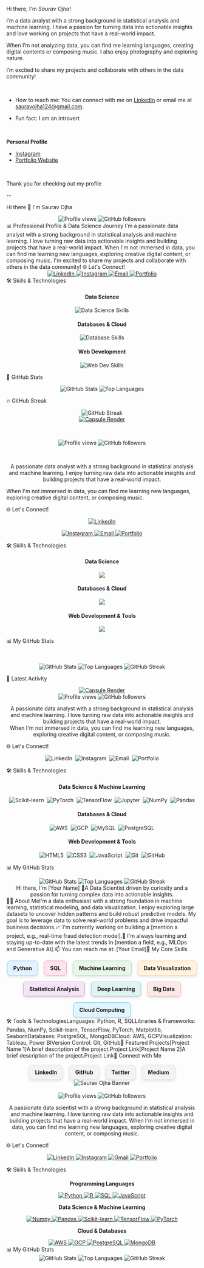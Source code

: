 Hi there, I'm _Saurav Ojha_!


I’m a data analyst with a strong background in statistical analysis and machine learning. I have a passion for turning data into actionable insights and love working on projects that have a real-world impact.


When I’m not analyzing data, you can find me learning languages, creating digital contents or composing music. I also enjoy photography and exploring nature.

I’m excited to share my projects and collaborate with others in the data community!

 &nbsp;
 
- How to reach me: You can connect with me on [LinkedIn](https://www.linkedin.com/in/sauravojha) or email me at sauravojha124@gmail.com.


- Fun fact: I am an introvert

&nbsp;

**Personal Profile**

- [Instagram](www.instagram.com/driftingwordz)
- [Portfolio Website](https://lightwordz.github.io/saurav-ojha/)

 &nbsp;

Thank you for checking out my profile

--

Hi there 👋 I'm Saurav Ojha
<div align="center">
<img src="https://www.google.com/search?q=https://komarev.com/ghpvc/%3Fusername%3Dlightwordz%26style%3Dflat-square" alt="Profile views" />
<img src="https://www.google.com/search?q=https://img.shields.io/github/followers/lightwordz%3Fstyle%3Dflat%26label%3DFollow%26maxAge%3D2592000" alt="GitHub followers" />
 
</div>
📊 Professional Profile & Data Science Journey
I'm a passionate data analyst with a strong background in statistical analysis and machine learning. I love turning raw data into actionable insights and building projects that have a real-world impact.
When I'm not immersed in data, you can find me learning new languages, exploring creative digital content, or composing music. I'm excited to share my projects and collaborate with others in the data community!
🌐 Let's Connect!

<div align="center">
 
<a href="https://www.google.com/search?q=https://www.linkedin.com/in/sauravojha" target="_blank">
<img src="https://www.google.com/search?q=https://img.shields.io/badge/LinkedIn-0077B5%3Fstyle%3Dfor-the-badge%26logo%3Dlinkedin%26logoColor%3Dwhite" alt="LinkedIn" />
</a>

<a href="https://www.google.com/search?q=https://www.instagram.com/sauravojha" target="_blank">
<img src="https://img.shields.io/badge/Instagram-E4405F?style=for-the-badge&logo=instagram&logoColor=white" alt="Instagram" />
</a>

<a href="mailto:sauravojha124@gmail.com">
<img src="https://img.shields.io/badge/Gmail-D14836?style=for-the-badge&logo=gmail&logoColor=white" alt="Email" />
</a>

<a href="https://www.google.com/search?q=https://your-portfolio-website.com" target="_blank">
<img src="https://www.google.com/search?q=https://img.shields.io/badge/Portfolio-222222%3Fstyle%3Dfor-the-badge%26logo%3Dwordpress%26logoColor%3Dwhite" alt="Portfolio" />
</a>

</div>
🛠️ Skills & Technologies
<div align="center">
<h4>Data Science</h4>
<img src="https://www.google.com/search?q=https://skillicons.dev/icons%3Fi%3Dpy,r,numpy,pandas,scipy,matplotlib,seaborn,sklearn" alt="Data Science Skills" />
<h4>Databases & Cloud</h4>
<img src="https://www.google.com/search?q=https://skillicons.dev/icons%3Fi%3Daws,gcp,mysql,postgresql" alt="Database Skills" />
<h4>Web Development</h4>
<img src="https://www.google.com/search?q=https://skillicons.dev/icons%3Fi%3Dhtml,css,js,react,ts,git,github" alt="Web Dev Skills" />
</div>

🚀 GitHub Stats
<div align="center">
<img src="https://www.google.com/search?q=https://github-readme-stats.vercel.app/api%3Fusername%3Dlightwordz%26show_icons%3Dtrue%26theme%3Dbuefy%26hide_border%3Dtrue%26count_private%3Dtrue" alt="GitHub Stats" />
<img src="https://www.google.com/search?q=https://github-readme-stats.vercel.app/api/top-langs/%3Fusername%3Dlightwordz%26layout%3Dcompact%26theme%3Dbuefy%26hide_border%3Dtrue" alt="Top Languages" />
</div>

🔥 GitHub Streak
<div align="center">
<img src="https://www.google.com/search?q=https://github-readme-streak-stats.herokuapp.com/%3Fuser%3Dlightwordz%26theme%3Dbuefy%26hide_border%3Dtrue" alt="GitHub Streak" />
</div>



<div align="center">
<a href="https://github.com/lightwordz">
<img src="https://www.google.com/search?q=https://capsule-render.vercel.app/api%3Ftype%3Dwaving%26color%3Dgradient%26height%3D300%26section%3Dheader%26text%3DSaurav%2520Ojha%26fontSize%3D90%26fontAlignY%3D35%26animation%3DfadeIn%26desc%3DData%2520Analyst%2520and%2520Developer%26descAlignY%3D50" alt="Capsule Render" />
</a>
</div>

​<div align="center">
<img src="https://www.google.com/search?q=https://komarev.com/ghpvc/%3Fusername%3Dlightwordz%26label%3DProfile%2520Views%26color%3Dblue%26style%3Dflat-square" alt="Profile views" />
<img src="https://www.google.com/search?q=https://img.shields.io/github/followers/lightwordz%3Fstyle%3Dsocial%26label%3DFollow%26maxAge%3D2592000" alt="GitHub followers" />
</div>

​<p align="center">
A passionate data analyst with a strong background in statistical analysis and machine learning. I enjoy turning raw data into actionable insights and building projects that have a real-world impact.
<br />
 
When I'm not immersed in data, you can find me learning new languages, exploring creative digital content, or composing music.
</p>

​🌐 Let's Connect!
​<div align="center">
<a href="https://www.google.com/search?q=https://www.linkedin.com/in/sauravojha" target="_blank">
<img src="https://www.google.com/search?q=https://img.shields.io/badge/LinkedIn-0077B5%3Fstyle%3Dflat%26logo%3Dlinkedin%26logoColor%3Dwhite" alt="LinkedIn" />
</a>
 
<a href="https://www.google.com/search?q=https://www.instagram.com/sauravojha" target="_blank">
<img src="https://www.google.com/search?q=https://img.shields.io/badge/Instagram-E4405F%3Fstyle%3Dflat%26logo%3Dinstagram%26logoColor%3Dwhite" alt="Instagram" />
</a>
 
<a href="mailto:sauravojha124@gmail.com">
<img src="https://www.google.com/search?q=https://img.shields.io/badge/Gmail-D14836%3Fstyle%3Dflat%26logo%3Dgmail%26logoColor%3Dwhite" alt="Email" />
</a>
 
<a href="https://www.google.com/search?q=https://your-portfolio-website.com" target="_blank">
<img src="https://www.google.com/search?q=https://img.shields.io/badge/Portfolio-222222%3Fstyle%3Dflat%26logo%3Dwordpress%26logoColor%3Dwhite" alt="Portfolio" />
</a>
</div>

​🛠️ Skills & Technologies
​<div align="center">
<h4>Data Science</h4>
<a href="https://skillicons.dev">
<img src="https://www.google.com/search?q=https://skillicons.dev/icons%3Fi%3Dpy,r,numpy,pandas,scipy,sklearn,tensorflow,pytorch" />
</a>
 
<h4>Databases & Cloud</h4>
<a href="https://skillicons.dev">
<img src="https://www.google.com/search?q=https://skillicons.dev/icons%3Fi%3Daws,gcp,mysql,postgresql,mongodb" />
</a>
 
<h4>Web Development & Tools</h4>
<a href="https://skillicons.dev">
<img src="https://www.google.com/search?q=https://skillicons.dev/icons%3Fi%3Dhtml,css,js,react,ts,git,github,vscode" />
</a>
</div>

​📊 My GitHub Stats

​<div align="center">
<img src="https://www.google.com/search?q=https://github-readme-stats.vercel.app/api%3Fusername%3Dlightwordz%26show_icons%3Dtrue%26theme%3Donedark" alt="GitHub Stats" />
<img src="https://www.google.com/search?q=https://github-readme-stats.vercel.app/api/top-langs/%3Fusername%3Dlightwordz%26layout%3Dcompact%26theme%3Donedark" alt="Top Languages" />
<img src="https://www.google.com/search?q=https://github-readme-streak-stats.herokuapp.com/%3Fuser%3Dlightwordz%26theme%3Donedark" alt="GitHub Streak" />
</div>

​🌟 Latest Activity
​

<div align="center">
<a href="https://github.com/lightwordz">
<img src="https://www.google.com/search?q=https://capsule-render.vercel.app/api%3Ftype%3Dwaving%26color%3Dgradient%26height%3D300%26section%3Dheader%26text%3DSaurav%2520Ojha%26fontSize%3D90%26fontAlignY%3D35%26animation%3DfadeIn%26desc%3DData%2520Analyst%2520and%2520Developer%26descAlignY%3D50" alt="Capsule Render" />
</a>
</div>
<div align="center">
<img src="https://www.google.com/search?q=https://komarev.com/ghpvc/%3Fusername%3Dlightwordz%26label%3DProfile%2520Views%26color%3Dblue%26style%3Dflat-square" alt="Profile views" />
<img src="https://www.google.com/search?q=https://img.shields.io/github/followers/lightwordz%3Fstyle%3Dsocial%26label%3DFollow%26maxAge%3D2592000" alt="GitHub followers" />
</div>
<p align="center">
A passionate data analyst with a strong background in statistical analysis and machine learning. I love turning raw data into actionable insights and building projects that have a real-world impact.
<br />
When I'm not immersed in data, you can find me learning new languages, exploring creative digital content, or composing music.
</p>
🌐 Let's Connect!
<p align="center">
<img src="https://www.google.com/search?q=https://img.shields.io/badge/LinkedIn-0077B5%3Fstyle%3Dfor-the-badge%26logo%3Dlinkedin%26logoColor%3Dwhite%26link%3Dhttps://www.linkedin.com/in/sauravojha" alt="LinkedIn" />&nbsp;
<img src="https://www.google.com/search?q=https://img.shields.io/badge/Instagram-E4405F%3Fstyle%3Dfor-the-badge%26logo%3Dinstagram%26logoColor%3Dwhite%26link%3Dhttps://www.instagram.com/sauravojha" alt="Instagram" />&nbsp;
<img src="https://www.google.com/search?q=https://img.shields.io/badge/Gmail-D14836%3Fstyle%3Dfor-the-badge%26logo%3Dgmail%26logoColor%3Dwhite%26link%3Dmailto:sauravojha124%40gmail.com" alt="Email" />&nbsp;
<img src="https://www.google.com/search?q=https://img.shields.io/badge/Portfolio-222222%3Fstyle%3Dfor-the-badge%26logo%3Dwordpress%26logoColor%3Dwhite%26link%3Dhttps://your-portfolio-website.com" alt="Portfolio" />
</p>
🛠️ Skills & Technologies
<div align="center">
<h4>Data Science & Machine Learning</h4>
<img src="https://www.google.com/search?q=https://custom-icon-badges.demolab.com%3Ficon%3Dsklearn%26label%3DScikit-learn%26style%3Dfor-the-badge%26logoColor%3Dwhite%26color%3Dblack" alt="Scikit-learn" />&nbsp;
<img src="https://www.google.com/search?q=https://custom-icon-badges.demolab.com%3Ficon%3Dpytorch%26label%3DPyTorch%26style%3Dfor-the-badge%26logoColor%3Dwhite%26color%3Dblack" alt="PyTorch" />&nbsp;
<img src="https://www.google.com/search?q=https://custom-icon-badges.demolab.com%3Ficon%3Dtensorflow%26label%3DTensorFlow%26style%3Dfor-the-badge%26logoColor%3Dwhite%26color%3Dblack" alt="TensorFlow" />&nbsp;
<img src="https://www.google.com/search?q=https://custom-icon-badges.demolab.com%3Ficon%3Djupyter%26label%3DJupyter%26style%3Dfor-the-badge%26logoColor%3Dwhite%26color%3Dblack" alt="Jupyter" />&nbsp;
<img src="https://www.google.com/search?q=https://custom-icon-badges.demolab.com%3Ficon%3Dnumpy%26label%3DNumPy%26style%3Dfor-the-badge%26logoColor%3Dwhite%26color%3Dblack" alt="NumPy" />&nbsp;
<img src="https://www.google.com/search?q=https://custom-icon-badges.demolab.com%3Ficon%3Dpandas%26label%3DPandas%26style%3Dfor-the-badge%26logoColor%3Dwhite%26color%3Dblack" alt="Pandas" />
</div>
<div align="center">
<h4>Databases & Cloud</h4>
<img src="https://www.google.com/search?q=https://custom-icon-badges.demolab.com%3Ficon%3Daws%26label%3DAWS%26style%3Dfor-the-badge%26logoColor%3Dwhite%26color%3Dblack" alt="AWS" />&nbsp;
<img src="https://www.google.com/search?q=https://custom-icon-badges.demolab.com%3Ficon%3Dgcp%26label%3DGCP%26style%3Dfor-the-badge%26logoColor%3Dwhite%26color%3Dblack" alt="GCP" />&nbsp;
<img src="https://www.google.com/search?q=https://custom-icon-badges.demolab.com%3Ficon%3Dmysql%26label%3DMySQL%26style%3Dfor-the-badge%26logoColor%3Dwhite%26color%3Dblack" alt="MySQL" />&nbsp;
<img src="https://www.google.com/search?q=https://custom-icon-badges.demolab.com%3Ficon%3Dpostgresql%26label%3DPostgreSQL%26style%3Dfor-the-badge%26logoColor%3Dwhite%26color%3Dblack" alt="PostgreSQL" />
</div>

<div align="center">
<h4>Web Development & Tools</h4>
<img src="https://www.google.com/search?q=https://custom-icon-badges.demolab.com%3Ficon%3Dhtml%26label%3DHTML5%26style%3Dfor-the-badge%26logoColor%3Dwhite%26color%3Dblack" alt="HTML5" />&nbsp;
<img src="https://www.google.com/search?q=https://custom-icon-badges.demolab.com%3Ficon%3Dcss%26label%3DCSS3%26style%3Dfor-the-badge%26logoColor%3Dwhite%26color%3Dblack" alt="CSS3" />&nbsp;
<img src="https://www.google.com/search?q=https://custom-icon-badges.demolab.com%3Ficon%3Djavascript%26label%3DJavaScript%26style%3Dfor-the-badge%26logoColor%3Dwhite%26color%3Dblack" alt="JavaScript" />&nbsp;
<img src="https://www.google.com/search?q=https://custom-icon-badges.demolab.com%3Ficon%3Dgit%26label%3DGit%26style%3Dfor-the-badge%26logoColor%3Dwhite%26color%3Dblack" alt="Git" />&nbsp;
<img src="https://www.google.com/search?q=https://custom-icon-badges.demolab.com%3Ficon%3Dgithub%26label%3DGitHub%26style%3Dfor-the-badge%26logoColor%3Dwhite%26color%3Dblack" alt="GitHub" />
</div>

📊 My GitHub Stats
<div align="center">
<img src="https://www.google.com/search?q=https://github-readme-stats.vercel.app/api%3Fusername%3Dlightwordz%26show_icons%3Dtrue%26theme%3Dbuefy" alt="GitHub Stats" />
<img src="https://www.google.com/search?q=https://github-readme-stats.vercel.app/api/top-langs/%3Fusername%3Dlightwordz%26layout%3Dcompact%26theme%3Dbuefy" alt="Top Languages" />
<img src="https://www.google.com/search?q=https://github-readme-streak-stats.herokuapp.com/%3Fuser%3Dlightwordz%26theme%3Dbuefy" alt="GitHub Streak" />
</div>


<!--This is a professional and creative README.md template for a Data Scientist.It uses a combination of Markdown and inline HTML/CSS for a visually appealing, "box-themed" layout.--><div align="center">Hi there, I'm [Your Name] 👋A Data Scientist driven by curiosity and a passion for turning complex data into actionable insights.</div>👨‍💻 About MeI'm a data enthusiast with a strong foundation in machine learning, statistical modeling, and data visualization. I enjoy exploring large datasets to uncover hidden patterns and build robust predictive models. My goal is to leverage data to solve real-world problems and drive impactful business decisions.📈 I'm currently working on building a [mention a project, e.g., real-time fraud detection model].🌱 I'm always learning and staying up-to-date with the latest trends in [mention a field, e.g., MLOps and Generative AI].📫 You can reach me at: [Your Email]🧠 My Core Skills<!-- Using a flexbox container for a responsive and clean layout of the skill boxes --><div style="display: flex; flex-wrap: wrap; justify-content: center; gap: 1rem; margin-top: 1rem;"><div style="background-color: #e3f2fd; border: 1px solid #90caf9; border-radius: 8px; padding: 10px 15px; text-align: center; box-shadow: 0 4px 6px rgba(0, 0, 0, 0.1); transition: transform 0.2s ease-in-out;"><h4 style="margin: 0; font-family: 'Inter', sans-serif;">Python</h4></div><div style="background-color: #fce4ec; border: 1px solid #f48fb1; border-radius: 8px; padding: 10px 15px; text-align: center; box-shadow: 0 4px 6px rgba(0, 0, 0, 0.1); transition: transform 0.2s ease-in-out;"><h4 style="margin: 0; font-family: 'Inter', sans-serif;">SQL</h4></div><div style="background-color: #e8f5e9; border: 1px solid #a5d6a7; border-radius: 8px; padding: 10px 15px; text-align: center; box-shadow: 0 4px 6px rgba(0, 0, 0, 0.1); transition: transform 0.2s ease-in-out;"><h4 style="margin: 0; font-family: 'Inter', sans-serif;">Machine Learning</h4></div><div style="background-color: #fff3e0; border: 1px solid #ffcc80; border-radius: 8px; padding: 10px 15px; text-align: center; box-shadow: 0 4px 6px rgba(0, 0, 0, 0.1); transition: transform 0.2s ease-in-out;"><h4 style="margin: 0; font-family: 'Inter', sans-serif;">Data Visualization</h4></div><div style="background-color: #f3e5f5; border: 1px solid #ce93d8; border-radius: 8px; padding: 10px 15px; text-align: center; box-shadow: 0 4px 6px rgba(0, 0, 0, 0.1); transition: transform 0.2s ease-in-out;"><h4 style="margin: 0; font-family: 'Inter', sans-serif;">Statistical Analysis</h4></div><div style="background-color: #e0f2f1; border: 1px solid #80cbc4; border-radius: 8px; padding: 10px 15px; text-align: center; box-shadow: 0 4px 6px rgba(0, 0, 0, 0.1); transition: transform 0.2s ease-in-out;"><h4 style="margin: 0; font-family: 'Inter', sans-serif;">Deep Learning</h4></div><div style="background-color: #fbe9e7; border: 1px solid #ffab91; border-radius: 8px; padding: 10px 15px; text-align: center; box-shadow: 0 4px 6px rgba(0, 0, 0, 0.1); transition: transform 0.2s ease-in-out;"><h4 style="margin: 0; font-family: 'Inter', sans-serif;">Big Data</h4></div><div style="background-color: #e1f5fe; border: 1px solid #4fc3f7; border-radius: 8px; padding: 10px 15px; text-align: center; box-shadow: 0 4px 6px rgba(0, 0, 0, 0.1); transition: transform 0.2s ease-in-out;"><h4 style="margin: 0; font-family: 'Inter', sans-serif;">Cloud Computing</h4></div></div>🛠️ Tools & TechnologiesLanguages: Python, R, SQLLibraries & Frameworks: Pandas, NumPy, Scikit-learn, TensorFlow, PyTorch, Matplotlib, SeabornDatabases: PostgreSQL, MongoDBCloud: AWS, GCPVisualization: Tableau, Power BIVersion Control: Git, GitHub💼 Featured Projects[Project Name 1]A brief description of the project.Project Link[Project Name 2]A brief description of the project.Project Link🔗 Connect with Me<div style="display: flex; flex-wrap: wrap; justify-content: center; gap: 1rem; margin-top: 1rem;"><a href="https://www.google.com/search?q=https://linkedin.com/in/[your-username]" target="_blank" style="text-decoration: none; color: inherit;"><div style="background-color: #f3f3f3; border: 1px solid #e0e0e0; border-radius: 8px; padding: 10px 15px; text-align: center; box-shadow: 0 4px 6px rgba(0, 0, 0, 0.1);"><h4 style="margin: 0; font-family: 'Inter', sans-serif;">LinkedIn</h4></div></a><a href="https://github.com/[your-username]" target="_blank" style="text-decoration: none; color: inherit;"><div style="background-color: #f3f3f3; border: 1px solid #e0e0e0; border-radius: 8px; padding: 10px 15px; text-align: center; box-shadow: 0 4px 6px rgba(0, 0, 0, 0.1);"><h4 style="margin: 0; font-family: 'Inter', sans-serif;">GitHub</h4></div></a><a href="https://twitter.com/[your-username]" target="_blank" style="text-decoration: none; color: inherit;"><div style="background-color: #f3f3f3; border: 1px solid #e0e0e0; border-radius: 8px; padding: 10px 15px; text-align: center; box-shadow: 0 4px 6px rgba(0, 0, 0, 0.1);"><h4 style="margin: 0; font-family: 'Inter', sans-serif;">Twitter</h4></div></a><a href="https://medium.com/[your-username]" target="_blank" style="text-decoration: none; color: inherit;"><div style="background-color: #f3f3f3; border: 1px solid #e0e0e0; border-radius: 8px; padding: 10px 15px; text-align: center; box-shadow: 0 4px 6px rgba(0, 0, 0, 0.1);"><h4 style="margin: 0; font-family: 'Inter', sans-serif;">Medium</h4></div></a></div>



<!---
lightwordz/lightwordz is a ✨ special ✨ repository because its `README.md` (this file) appears on your GitHub profile.
You can click the Preview link to take a look at your changes.
--->


<div align="center">
<img src="https://www.google.com/search?q=https://capsule-render.vercel.app/api%3Ftype%3Dwaving%26color%3Dgradient%26height%3D300%26section%3Dheader%26text%3DSaurav%2520Ojha%26fontSize%3D90%26fontAlignY%3D35%26animation%3DfadeIn%26desc%3DData%2520Scientist%2520%26%2520Developer%26descAlignY%3D50" alt="Saurav Ojha Banner" />
</div>
<br>
<div align="center">
<img src="https://www.google.com/search?q=https://komarev.com/ghpvc/%3Fusername%3Dlightwordz%26label%3DProfile%2520Views%26color%3Dblue%26style%3Dflat-square" alt="Profile views" />
<img src="https://www.google.com/search?q=https://img.shields.io/github/followers/lightwordz%3Fstyle%3Dsocial%26label%3DFollow%26maxAge%3D2592000" alt="GitHub followers" />
</div>
<p align="center">
A passionate data scientist with a strong background in statistical analysis and machine learning. I love turning raw data into actionable insights and building projects that have a real-world impact. When I'm not immersed in data, you can find me learning new languages, exploring creative digital content, or composing music.
</p>
🌐 Let's Connect!
<p align="center">
<a href="https://www.google.com/search?q=https://www.linkedin.com/in/sauravojha" target="_blank">
<img src="https://www.google.com/search?q=https://img.shields.io/badge/LinkedIn-0077B5%3Fstyle%3Dfor-the-badge%26logo%3Dlinkedin%26logoColor%3Dwhite" alt="LinkedIn" />
</a>
<a href="https://www.google.com/search?q=https://www.instagram.com/sauravojha" target="_blank">
<img src="https://img.shields.io/badge/Instagram-E4405F?style=for-the-badge&logo=instagram&logoColor=white" alt="Instagram" />
</a>
<a href="mailto:sauravojha124@gmail.com">
<img src="https://img.shields.io/badge/Gmail-D14836?style=for-the-badge&logo=gmail&logoColor=white" alt="Gmail" />
</a>
<a href="https://www.google.com/search?q=https://your-portfolio-website.com" target="_blank">
<img src="https://www.google.com/search?q=https://img.shields.io/badge/Portfolio-222222%3Fstyle%3Dfor-the-badge%26logo%3Dwordpress%26logoColor%3Dwhite" alt="Portfolio" />
</a>
</p>
🛠️ Skills & Technologies
<div align="center">
<p><strong>Programming Languages</strong></p>
<a href="#">
<img src="https://www.google.com/search?q=https://img.shields.io/badge/Python-3776AB%3Fstyle%3Dfor-the-badge%26logo%3Dpython%26logoColor%3Dwhite" alt="Python" />
<img src="https://www.google.com/search?q=https://img.shields.io/badge/R-276DC3%3Fstyle%3Dfor-the-badge%26logo%3Dr%26logoColor%3Dwhite" alt="R" />
<img src="https://www.google.com/search?q=https://img.shields.io/badge/SQL-4479A1%3Fstyle%3Dfor-the-badge%26logo%3Dpostgresql%26logoColor%3Dwhite" alt="SQL" />
<img src="https://www.google.com/search?q=https://img.shields.io/badge/JavaScript-F7DF1E%3Fstyle%3Dfor-the-badge%26logo%3Djavascript%26logoColor%3Dblack" alt="JavaScript" />
</a>
</div>
<div align="center">
<p><strong>Data Science & Machine Learning</strong></p>
<a href="#">
<img src="https://www.google.com/search?q=https://img.shields.io/badge/Numpy-013243%3Fstyle%3Dfor-the-badge%26logo%3Dnumpy%26logoColor%3Dwhite" alt="Numpy" />
<img src="https://www.google.com/search?q=https://img.shields.io/badge/Pandas-150458%3Fstyle%3Dfor-the-badge%26logo%3Dpandas%26logoColor%3Dwhite" alt="Pandas" />
<img src="https://img.shields.io/badge/Scikit--learn-F7931E?style=for-the-badge&logo=scikit-learn&logoColor=white" alt="Scikit-learn" />
<img src="https://img.shields.io/badge/TensorFlow-FF6F00?style=for-the-badge&logo=tensorflow&logoColor=white" alt="TensorFlow" />
<img src="https://img.shields.io/badge/PyTorch-EE4C2C?style=for-the-badge&logo=pytorch&logoColor=white" alt="PyTorch" />
</a>
</div>
<div align="center">
<p><strong>Cloud & Databases</strong></p>
<a href="#">
<img src="https://www.google.com/search?q=https://img.shields.io/badge/AWS-232F3E%3Fstyle%3Dfor-the-badge%26logo%3Damazon-aws%26logoColor%3Dwhite" alt="AWS" />
<img src="https://www.google.com/search?q=https://img.shields.io/badge/GCP-4285F4%3Fstyle%3Dfor-the-badge%26logo%3Dgoogle-cloud%26logoColor%3Dwhite" alt="GCP" />
<img src="https://www.google.com/search?q=https://img.shields.io/badge/PostgreSQL-336791%3Fstyle%3Dfor-the-badge%26logo%3Dpostgresql%26logoColor%3Dwhite" alt="PostgreSQL" />
<img src="https://www.google.com/search?q=https://img.shields.io/badge/MongoDB-47A248%3Fstyle%3Dfor-the-badge%26logo%3Dmongodb%26logoColor%3Dwhite" alt="MongoDB" />
</a>
</div>
📊 My GitHub Stats
<div align="center">
<img src="https://www.google.com/search?q=https://github-readme-stats.vercel.app/api%3Fusername%3Dlightwordz%26show_icons%3Dtrue%26theme%3Dbuefy" alt="GitHub Stats" />
<img src="https://www.google.com/search?q=https://github-readme-stats.vercel.app/api/top-langs/%3Fusername%3Dlightwordz%26layout%3Dcompact%26theme%3Dbuefy" alt="Top Languages" />
<img src="https://www.google.com/search?q=https://github-readme-streak-stats.herokuapp.com/%3Fuser%3Dlightwordz%26theme%3Dbuefy" alt="GitHub Streak" />
</div>

